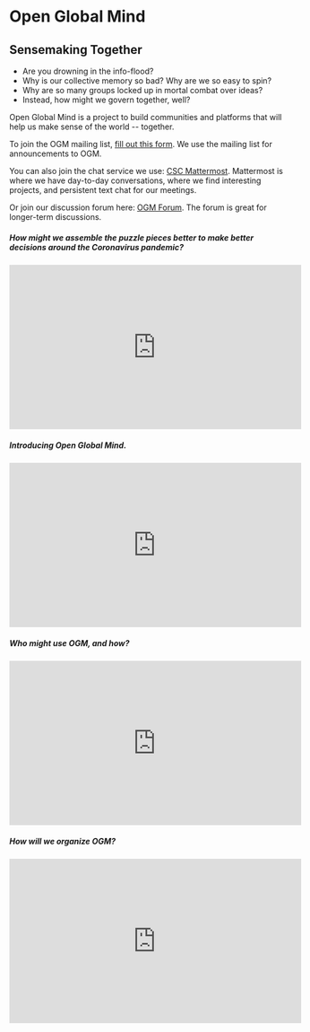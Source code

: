 # Open Global Mind  
## Sensemaking Together

-   Are you drowning in the info-flood?
-   Why is our collective memory so bad? Why are we so easy to spin?
-   Why are so many groups locked up in mortal combat over ideas?
-   Instead, how might we govern together, well?

Open Global Mind is a project to build communities and platforms that will help us make sense of the world -- together.

To join the OGM mailing list, [fill out this form](https://docs.google.com/forms/d/e/1FAIpQLSfNY_K88JLK0FOSmV5ulYYYdX6_n_HZ9TARZM0RcsisZbrOSQ/viewform?usp=sf_link). We use the mailing list for announcements to OGM.

You can also join the chat service we use: [CSC Mattermost](https://chat.collectivesensecommons.org). Mattermost is where we have day-to-day conversations, where we find interesting projects, and persistent text chat for our meetings.

Or join our discussion forum here: [OGM Forum](https://forum.openglobalmind.com/).  The forum is great for longer-term discussions.

##### How might we assemble the puzzle pieces better to make better decisions around the Coronavirus pandemic?

<iframe width="521" height="293" src="https://www.youtube.com/embed/7NF-Eicaa6A" title="YouTube video player" frameborder="0" allow="accelerometer; autoplay; clipboard-write; encrypted-media; gyroscope; picture-in-picture" allowfullscreen></iframe>

##### Introducing Open Global Mind.

<iframe width="521" height="293" src="https://www.youtube.com/embed/PbFg0B8uN0A" title="YouTube video player" frameborder="0" allow="accelerometer; autoplay; clipboard-write; encrypted-media; gyroscope; picture-in-picture" allowfullscreen></iframe>

##### Who might use OGM, and how?

<iframe width="521" height="293" src="https://www.youtube.com/embed/XWlN5TiXCi0" title="YouTube video player" frameborder="0" allow="accelerometer; autoplay; clipboard-write; encrypted-media; gyroscope; picture-in-picture" allowfullscreen></iframe>

##### How will we organize OGM?

<iframe width="521" height="293" src="https://www.youtube.com/embed/aEDfilra13U" title="YouTube video player" frameborder="0" allow="accelerometer; autoplay; clipboard-write; encrypted-media; gyroscope; picture-in-picture" allowfullscreen></iframe>
